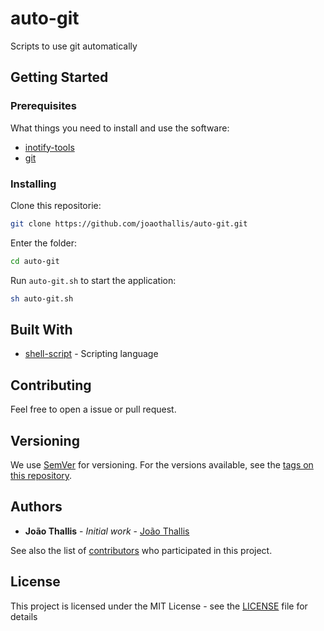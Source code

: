 # auto-git

Scripts to use git automatically

## Getting Started

### Prerequisites

What things you need to install and use the software:

- [inotify-tools](https://github.com/rvoicilas/inotify-tools/wiki#getting)
- [git](https://git-scm.com/)

### Installing

Clone this repositorie:

```bash
git clone https://github.com/joaothallis/auto-git.git
```

Enter the folder:

```bash
cd auto-git
```

Run `auto-git.sh` to start the application:

```bash
sh auto-git.sh
```

## Built With

* [shell-script](https://en.wikipedia.org/wiki/Shell_script) - Scripting language

## Contributing

Feel free to open a issue or pull request.

## Versioning

We use [SemVer](http://semver.org/) for versioning. For the versions available, see the [tags on this repository](https://github.com/joaothallis/auto-git/tags). 

## Authors

* **João Thallis** - *Initial work* - [João Thallis](https://joaothallis.github.io/)

See also the list of [contributors](https://github.com/joaothallis/auto-git/contributors) who participated in this project.

## License

This project is licensed under the MIT License - see the [LICENSE](LICENSE) file for details
